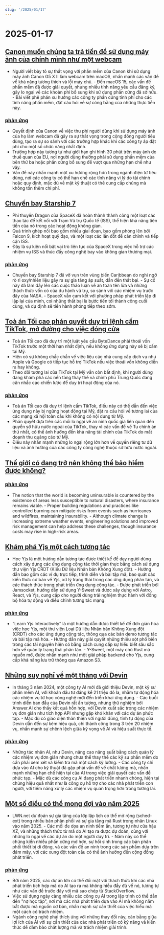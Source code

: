 ```yaml
---
slug: '/2025/01/17'
---
```


# 2025-01-17

## [Canon muốn chúng ta trả tiền để sử dụng máy ảnh của chính mình như một webcam](https://romanzipp.com/blog/no-you-cant-use-your-6299-canon-camera-as-a-webcam)

- Người viết bày tỏ sự thất vọng với phần mềm của Canon khi sử dụng máy ảnh Canon G5 X II làm webcam trên macOS, nhấn mạnh các vấn đề về khả năng tương thích và lỗi máy chủ. - Đến macOS 15, các vấn đề phần mềm đã được giải quyết, nhưng nhiều tính năng yêu cầu đăng ký, gây lo ngại về các khoản phí bổ sung khi sử dụng phần cứng đã sở hữu. - Bài viết phê phán xu hướng các công ty phần cứng tính phí cho các tính năng phần mềm, đặt câu hỏi về sự công bằng của những thực tiễn này.

### [phản ứng](https://news.ycombinator.com/item?id=42735393)

- Quyết định của Canon về việc thu phí người dùng khi sử dụng máy ảnh của họ làm webcam đã gây ra sự thất vọng trong cộng đồng người tiêu dùng, tạo ra sự so sánh với các trường hợp khác khi các công ty áp đặt phí cho một số chức năng nhất định.
- Trường hợp này tương tự như giới hạn ghi hình 30 phút trên máy ảnh do thuế quan của EU, nơi người dùng thường phải sử dụng phần mềm của bên thứ ba hoặc phần cứng bổ sung để vượt qua những hạn chế như vậy.
- Vấn đề này nhấn mạnh một xu hướng rộng hơn trong ngành điện tử tiêu dùng, nơi các công ty có thể hạn chế các tính năng vì lý do tài chính hoặc quy định, mặc dù về mặt kỹ thuật có thể cung cấp chúng mà không tốn thêm chi phí.

## [Chuyến bay Starship 7](https://www.spacex.com/launches/mission/?missionId=starship-flight-7?submit)

- Phi thuyền Dragon của SpaceX đã hoàn thành thành công một loạt các thao tác để kết nối với Trạm Vũ trụ Quốc tế (ISS), thể hiện khả năng tiên tiến của nó trong các hoạt động không gian.
- Quá trình ghép nối bao gồm nhiều giai đoạn, bao gồm phóng lên bởi Falcon 9, kích hoạt quỹ đạo, và một loạt các lần đốt để căn chỉnh và tiếp cận ISS.
- Đây là sự kiện nổi bật vai trò liên tục của SpaceX trong việc hỗ trợ các nhiệm vụ ISS và thúc đẩy công nghệ bay vào không gian thương mại.

### [phản ứng](https://news.ycombinator.com/item?id=42731091)

- Chuyến bay Starship 7 đã vỡ vụn trên vùng biển Caribbean do nghi ngờ rò rỉ oxy/nhiên liệu gây ra sự gia tăng áp suất, dẫn đến thất bại. - Sự cố này đã làm dấy lên các cuộc thảo luận về an toàn tên lửa và những thách thức vốn có của du hành vũ trụ, so sánh với các nhiệm vụ trước đây của NASA. - SpaceX vẫn cam kết với phương pháp phát triển lặp đi lặp lại của mình, coi những thất bại là bước tiến tới thành công cuối cùng, và dự định sẽ tiến hành phóng tiếp theo sớm.

## [Toà án Tối cao phán quyết duy trì lệnh cấm TikTok, mở đường cho việc đóng cửa](https://www.cnbc.com/2025/01/17/supreme-court-rules-to-uphold-tiktok-ban.html)

- Toà án Tối cao đã duy trì một luật yêu cầu ByteDance phải thoái vốn TikTok trước một thời hạn nhất định, nếu không ứng dụng này sẽ bị cấm tại Mỹ.
- Hiện có sự không chắc chắn về việc liệu các nhà cung cấp dịch vụ như Apple và Google có tiếp tục hỗ trợ TikTok nếu việc thoái vốn không diễn ra hay không.
- Theo dõi tương lai của TikTok tại Mỹ vẫn còn bất định, khi người dùng đang khám phá các nền tảng thay thế và chính phủ Trung Quốc đang cân nhắc các chiến lược để duy trì hoạt động của nó.

### [phản ứng](https://news.ycombinator.com/item?id=42738464)

- Toà án Tối cao đã duy trì lệnh cấm TikTok, điều này có thể dẫn đến việc ứng dụng này bị ngừng hoạt động tại Mỹ, đặt ra câu hỏi về tương lai của các mạng xã hội toàn cầu khi không có nội dung từ Mỹ.
- Phán quyết dựa trên các mối lo ngại về an ninh quốc gia liên quan đến quyền sở hữu nước ngoài của TikTok, thay vì các vấn đề về Tu chính án thứ nhất, có thể ảnh hưởng đến khả năng tài chính của TikTok do mất doanh thu quảng cáo từ Mỹ.
- Điều này nhấn mạnh những lo ngại rộng lớn hơn về quyền riêng tư dữ liệu và ảnh hưởng của các công ty công nghệ thuộc sở hữu nước ngoài.

## [Thế giới có đang trở nên không thể bảo hiểm được không?](https://charleshughsmith.substack.com/p/is-the-world-becoming-uninsurable)

### [phản ứng](https://news.ycombinator.com/item?id=42732728)

- The notion that the world is becoming uninsurable is countered by the existence of areas less susceptible to natural disasters, where insurance remains viable. - Proper building regulations and practices like controlled burning can mitigate risks from events such as hurricanes and wildfires, maintaining insurability. - Although climate change is increasing extreme weather events, engineering solutions and improved risk management can help address these challenges, though insurance costs may rise in high-risk areas.

## [Khám phá Yjs một cách tương tác](https://learn.yjs.dev/)

- Học Yjs là một hướng dẫn tương tác được thiết kế để dạy người dùng cách xây dựng các ứng dụng cộng tác thời gian thực bằng cách sử dụng thư viện Yjs CRDT (Kiểu Dữ liệu Nhân bản Không Xung đột). - Hướng dẫn bao gồm các ví dụ trực tiếp, trình diễn và bài tập mã, bao quát các kiến thức cơ bản về Yjs, xử lý trạng thái trong các ứng dụng phân tán, và các thách thức trong phát triển ứng dụng cộng tác. - Được phát triển bởi Jamsocket, hướng dẫn sử dụng Y-Sweet và được xây dựng với Astro, React, và Yjs, cung cấp cho người dùng trải nghiệm thực hành với đồng bộ hóa tự động và điều chỉnh tương tác mạng.

### [phản ứng](https://news.ycombinator.com/item?id=42731582)

- “Learn Yjs Interactively” là một hướng dẫn được thiết kế để đơn giản hóa việc học Yjs, một thư viện Loại Dữ liệu Nhân bản Không Xung đột (CRDT) cho các ứng dụng cộng tác, thông qua các bản demo tương tác và bài tập mã hóa. - Hướng dẫn này giải quyết những thiếu sót phổ biến trong các tài nguyên hiện có bằng cách cung cấp sự hiểu biết sâu sắc hơn về quản lý trạng thái phân tán. - Y-Sweet, một máy chủ Rust mã nguồn mở, được nhấn mạnh như một giải pháp backend cho Yjs, cung cấp khả năng lưu trữ thông qua Amazon S3.

## [Những suy nghĩ về một tháng với Devin](https://www.answer.ai/posts/2025-01-08-devin.html)

- In tháng 3 năm 2024, một công ty AI mới đã giới thiệu Devin, một kỹ sư phần mềm AI, với khoản đầu tư đáng kể 21 triệu đô la, nhằm tự động hóa các nhiệm vụ từ học công nghệ mới đến triển khai ứng dụng. - Các buổi trình diễn ban đầu của Devin rất ấn tượng, nhưng thử nghiệm bởi Answer.AI cho thấy kết quả hỗn hợp, với Devin xuất sắc trong các nhiệm vụ đơn giản như tích hợp API nhưng gặp khó khăn với các dự án phức tạp. - Mặc dù có giao diện thân thiện với người dùng, tính tự động của Devin dẫn đến sự kém hiệu quả, chỉ thành công trong 3 trên 20 nhiệm vụ, nhấn mạnh sự chênh lệch giữa kỳ vọng về AI và hiệu suất thực tế.

### [phản ứng](https://news.ycombinator.com/item?id=42734681)

- Những tác nhân AI, như Devin, nâng cao năng suất bằng cách quản lý các nhiệm vụ đơn giản nhưng chưa thể thay thế các kỹ sư phần mềm do cần phải xem xét và kiểm tra mã một cách kỹ lưỡng. - Các công ty chỉ dựa vào AI cho kỹ thuật đã gặp phải vấn đề về chất lượng mã, nhấn mạnh những hạn chế hiện tại của AI trong việc giải quyết các vấn đề phức tạp. - Mặc dù các công cụ AI đang phát triển nhanh chóng, hiện tại chúng hiệu quả nhất như là công cụ hỗ trợ cho các nhà phát triển con người, với tiềm năng xử lý các nhiệm vụ quan trọng hơn trong tương lai.

## [Một số điều có thể mong đợi vào năm 2025](https://lwn.net/Articles/1003780/)

- LWN.net dự đoán sự gia tăng của lớp lập lịch có thể mở rộng (sched-ext) trong nhiều bản phân phối và sự gia tăng mã Rust trong nhân Linux vào năm 2025. - Các mối đe dọa an ninh tiềm ẩn, tương tự như cửa hậu XZ, và những thách thức từ mã do AI tạo ra được dự đoán, cùng với những lo ngại về các dự án do một người duy trì. - Năm này có thể chứng kiến nhiều phần cứng mở hơn, sự hồi sinh trong các bản phân phối thiết bị di động, và các vấn đề an ninh trong các sản phẩm dựa trên đám mây, với các xung đột toàn cầu có thể ảnh hưởng đến cộng đồng phát triển.

### [phản ứng](https://news.ycombinator.com/item?id=42731962)

- Bởi năm 2025, các dự án lớn có thể đối mặt với thách thức khi các nhà phát triển tích hợp mã do AI tạo ra mà không hiểu đầy đủ về nó, tương tự như các vấn đề trước đây với mã sao chép từ StackOverflow.
- Việc sử dụng ngày càng nhiều các công cụ AI trong lập trình có thể dẫn đến "nợ học tập", nơi mà các nhà phát triển dựa vào AI mà không nắm bắt được mã nguồn cơ bản, nhấn mạnh sự cần thiết của việc hiểu mã một cách có trách nhiệm.
- Ngành công nghệ phải thích ứng với những thay đổi này, cân bằng giữa lợi ích của AI với sự cần thiết của các nhà phát triển có kỹ năng và kiến thức để đảm bảo chất lượng mã và trách nhiệm giải trình.

<head>
  <meta property="og:title" content="Canon muốn chúng ta trả tiền để sử dụng máy ảnh của chính mình như một webcam" />
  <meta property="og:type" content="website" />
  <meta property="og:image" content="https://og.cho.sh/api/og/?title=Canon%20mu%E1%BB%91n%20ch%C3%BAng%20ta%20tr%E1%BA%A3%20ti%E1%BB%81n%20%C4%91%E1%BB%83%20s%E1%BB%AD%20d%E1%BB%A5ng%20m%C3%A1y%20%E1%BA%A3nh%20c%E1%BB%A7a%20ch%C3%ADnh%20m%C3%ACnh%20nh%C6%B0%20m%E1%BB%99t%20webcam&subheading=Th%E1%BB%A9%20S%C3%A1u%2C%2017%20th%C3%A1ng%201%2C%202025%3A%20T%C3%B3m%20t%E1%BA%AFt%20tin%20t%E1%BB%A9c%20v%E1%BB%81%20hacker" />
</head>
